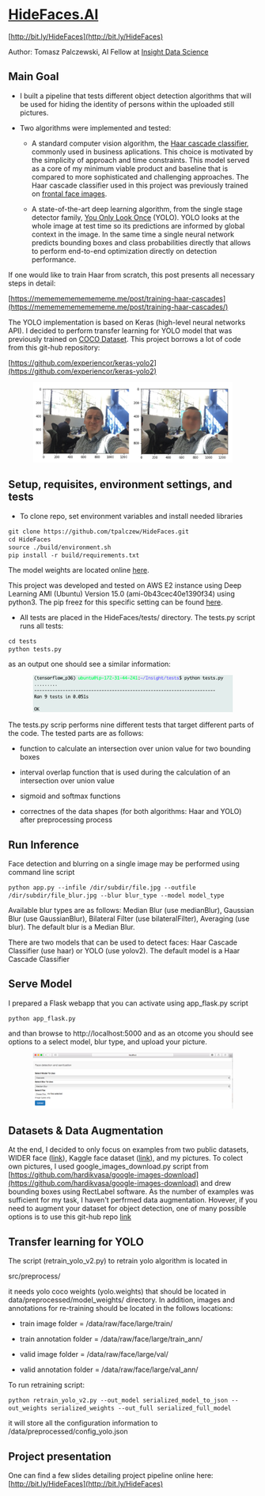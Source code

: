 # [HideFaces.AI](http://bit.ly/HideFaces) 
[http://bit.ly/HideFaces](http://bit.ly/HideFaces)

Author: Tomasz Palczewski, AI Fellow at [Insight Data Science](https://www.insightdata.ai)

## Main Goal

- I built a pipeline that tests different object detection algorithms that will be used for hiding the identity of persons within the uploaded still pictures.

- Two algorithms were implemented and tested: 

  - A standard computer vision algorithm, the [Haar cascade classifier](https://www.cs.cmu.edu/~efros/courses/LBMV07/Papers/viola-cvpr-01.pdf), commonly used in business aplications. This choice is motivated by the simplicity of approach and time constraints. This model served as a core of my minimum viable product and baseline that is compared to more sophisticated and challenging approaches. The Haar cascade classifier used in this project was previously trained on [frontal face images](https://github.com/opencv/opencv/tree/master/data/haarcascades/). 
 
  - A state-of-the-art deep learning algorithm, from the single stage detector family, [You Only Look Once](https://arxiv.org/pdf/1506.02640.pdf) (YOLO). YOLO looks at the whole image at test time so its predictions are informed by global context in the image. In the same time a single neural network predicts bounding boxes and class probabilities directly that allows to perform end-to-end optimization directly on detection performance. 


If one would like to train Haar from scratch, this post presents all necessary steps in detail: 

[https://memememememememe.me/post/training-haar-cascades](https://memememememememe.me/post/training-haar-cascades/)
 

The YOLO implementation is based on Keras (high-level neural networks API). I decided to perform transfer learning for YOLO model that was previously trained on [COCO Dataset](http://cocodataset.org). This project borrows a lot of code from this git-hub repository: 

[https://github.com/experiencor/keras-yolo2](https://github.com/experiencor/keras-yolo2)


<p align="center">
  <img src="static/Images-AT.001.jpeg" width="80%" title="Now you see me (left), Now you don't (right)">
</p>


## Setup, requisites, environment settings, and tests
- To clone repo, set environment variables and install needed libraries
```
git clone https://github.com/tpalczew/HideFaces.git
cd HideFaces
source ./build/environment.sh
pip install -r build/requirements.txt
```
The model weights are located online [here](https://link). 


This project was developed and tested on AWS E2 instance using Deep Learning AMI (Ubuntu) Version 15.0 (ami-0b43cec40e1390f34)
using python3. The pip freez for this specific setting can be found [here](https://github.com/tpalczew/HideFaces/blob/master/static/aws-e2-requirements.txt).

- All tests are placed in the HideFaces/tests/ directory. The tests.py script runs all tests:
```
cd tests
python tests.py
```
as an output one should see a similar information:
<p align="center">
  <img src="static/test_out.png" width="80%">
</p>

The tests.py scrip performs nine different tests that target different parts of the code. The tested parts are as follows:

- function to calculate an intersection over union value for two bounding boxes

- interval overlap function that is used during the calculation of an intersection over union value

- sigmoid and softmax functions

- correctnes of the data shapes (for both algorithms: Haar and YOLO) after preprocessing process


## Run Inference
Face detection and blurring on a single image may be performed using command line script
```
python app.py --infile /dir/subdir/file.jpg --outfile /dir/subdir/file_blur.jpg --blur blur_type --model model_type
```
Available blur types are as follows: Median Blur (use medianBlur), Gaussian Blur (use GaussianBlur), Bilateral Filter (use bilateralFilter), Averaging (use blur). The default blur is a Median Blur. 

There are two models that can be used to detect faces: Haar Cascade Classifier (use haar) or YOLO (use yolov2).
The default model is a Haar Cascade Classifier


## Serve Model

I prepared a Flask webapp that you can activate using app_flask.py script

```
python app_flask.py
```

and than browse to http://localhost:5000 and as an otcome you should see options to a select model, blur type, and upload your picture. 

<p align="center">
  <img src="static/flask.png" width="80%">
</p>


## Datasets & Data Augmentation

At the end, I decided to only focus on examples from two public datasets, WIDER face ([link](http://mmlab.ie.cuhk.edu.hk/projects/WIDERFace/)), Kaggle face dataset ([link](https://www.kaggle.com/c/face-recognition/data)), and my pictures. To colect own pictures, I used google_images_download.py script from [https://github.com/hardikvasa/google-images-download](https://github.com/hardikvasa/google-images-download) 
and drew bounding boxes using RectLabel software. As the number of examples was sufficient for my task, I haven't perfrmed data augmentation. Hovever, if you need to augment your dataset for object detection, one of many possible options is to use this git-hub repo [link](https://github.com/Paperspace/DataAugmentationForObjectDetection)


## Transfer learning for YOLO

The script (retrain_yolo_v2.py) to retrain yolo algorithm is located in 

src/preprocess/

it needs yolo coco weights (yolo.weights) that should be located in data/preprocessed/model_weights/ directory.
In addition, images and annotations for re-training should be located in the follows locations:

 - train image folder = /data/raw/face/large/train/

 - train annotation folder = /data/raw/face/large/train_ann/

 - valid image folder = /data/raw/face/large/val/

 - valid annotation folder = /data/raw/face/large/val_ann/

To run retraining script:
```
python retrain_yolo_v2.py --out_model serialized_model_to_json --out_weights serialized_weights --out_full serialized_full_model
```

it will store all the configuration information to /data/preprocessed/config_yolo.json




## Project presentation

One can find a few slides detailing project pipeline online here: [http://bit.ly/HideFaces](http://bit.ly/HideFaces)
